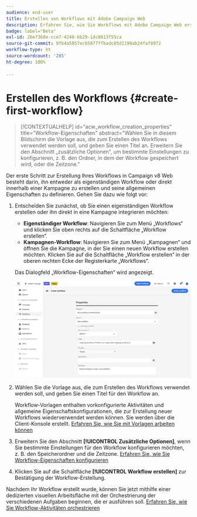 ```yaml
---
audience: end-user
title: Erstellen von Workflows mit Adobe Campaign Web
description: Erfahren Sie, wie Sie Workflows mit Adobe Campaign Web erstellen
badge: label="Beta"
exl-id: 26e7360e-cce7-4240-bb29-1dc8613f55ca
source-git-commit: 9fb4a5057ec05877ffbadc85d1198ab24faf8972
workflow-type: ht
source-wordcount: '285'
ht-degree: 100%

---
```



# Erstellen des Workflows {#create-first-workflow}

>[!CONTEXTUALHELP]
>id="acw_workflow_creation_properties"
>title="Workflow-Eigenschaften"
>abstract="Wählen Sie in diesem Bildschirm die Vorlage aus, die zum Erstellen des Workflows verwendet werden soll, und geben Sie einen Titel an. Erweitern Sie den Abschnitt „zusätzliche Optionen“, um bestimmte Einstellungen zu konfigurieren, z. B. den Ordner, in dem der Workflow gespeichert wird, oder die Zeitzone."

Der erste Schritt zur Erstellung Ihres Workflows in Campaign v8 Web besteht darin, ihn entweder als eigenständigen Workflow oder direkt innerhalb einer Kampagne zu erstellen und seine allgemeinen Eigenschaften zu definieren. Gehen Sie dazu wie folgt vor:

1. Entscheiden Sie zunächst, ob Sie einen eigenständigen Workflow erstellen oder ihn direkt in eine Kampagne integrieren möchten:

   * **Eigenständiger Workflow**: Navigieren Sie zum Menü „Workflows“ und klicken Sie oben rechts auf die Schaltfläche „Workflow erstellen“.
   * **Kampagnen-Workflow**: Navigieren Sie zum Menü „Kampagnen“ und öffnen Sie die Kampagne, in der Sie einen neuen Workflow erstellen möchten. Klicken Sie auf die Schaltfläche „Workflow erstellen“ in der oberen rechten Ecke der Registerkarte „Workflows“.

   Das Dialogfeld „Workflow-Eigenschaften“ wird angezeigt.

   ![](assets/workflow-create.png)

1. Wählen Sie die Vorlage aus, die zum Erstellen des Workflows verwendet werden soll, und geben Sie einen Titel für den Workflow an.

   Workflow-Vorlagen enthalten vorkonfigurierte Aktivitäten und allgemeine Eigenschaftskonfigurationen, die zur Erstellung neuer Workflows wiederverwendet werden können. Sie werden über die Client-Konsole erstellt. [Erfahren Sie, wie Sie mit Vorlagen arbeiten können](https://experienceleague.adobe.com/docs/campaign/automation/workflows/introduction/build-a-workflow.html?lang=de#workflow-templates)

1. Erweitern Sie den Abschnitt **[!UICONTROL Zusätzliche Optionen]**, wenn Sie bestimmte Einstellungen für den Workflow konfigurieren möchten, z. B. den Speicherordner und die Zeitzone. [Erfahren Sie, wie Sie Workflow-Eigenschaften konfigurieren](workflow-settings.md)

1. Klicken Sie auf die Schaltfläche **[!UICONTROL Workflow erstellen]** zur Bestätigung der Workflow-Erstellung.

Nachdem Ihr Workflow erstellt wurde, können Sie jetzt mithilfe einer dedizierten visuellen Arbeitsfläche mit der Orchestrierung der verschiedenen Aufgaben beginnen, die er ausführen soll. [Erfahren Sie, wie Sie Workflow-Aktivitäten orchestrieren](orchestrate-activities.md)
